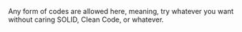 Any form of codes are allowed here, meaning, try whatever you want without caring SOLID, Clean Code, or whatever.